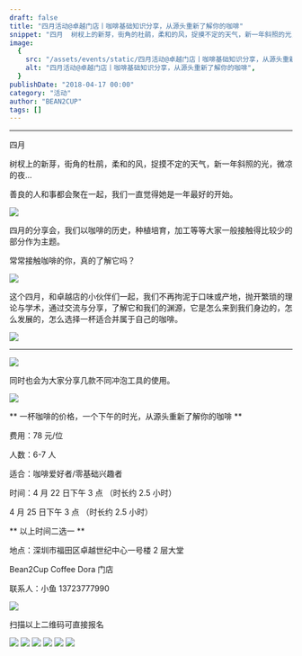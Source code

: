 ```yaml
---
draft: false
title: "四月活动@卓越门店丨咖啡基础知识分享，从源头重新了解你的咖啡"
snippet: "四月  树杈上的新芽，街角的杜鹃，柔和的风，捉摸不定的天气，新一年斜照的光，微凉的夜...善良的人和事都会聚在"
image:
  {
    src: "/assets/events/static/四月活动@卓越门店丨咖啡基础知识分享，从源头重新了解你的咖啡_01.jpeg",
    alt: "四月活动@卓越门店丨咖啡基础知识分享，从源头重新了解你的咖啡",
  }
publishDate: "2018-04-17 00:00"
category: "活动"
author: "BEAN2CUP"
tags: []
---
```


<!-- # 四月活动@卓越门店丨咖啡基础知识分享，从源头重新了解你的咖啡 -->

---

四月

树杈上的新芽，街角的杜鹃，柔和的风，捉摸不定的天气，新一年斜照的光，微凉的夜...

善良的人和事都会聚在一起，我们一直觉得她是一年最好的开始。

![](/assets/events/static/四月活动@卓越门店丨咖啡基础知识分享，从源头重新了解你的咖啡_01.jpeg)

四月的分享会，我们以咖啡的历史，种植培育，加工等等大家一般接触得比较少的部分作为主题。

常常接触咖啡的你，真的了解它吗？

![](/assets/events/static/四月活动@卓越门店丨咖啡基础知识分享，从源头重新了解你的咖啡_02.png)

这个四月，和卓越店的小伙伴们一起，我们不再拘泥于口味或产地，抛开繁琐的理论与学术，通过交流与分享，了解它和我们的渊源，它是怎么来到我们身边的，怎么发展的，怎么选择一杯适合并属于自己的咖啡。

![](/assets/events/static/四月活动@卓越门店丨咖啡基础知识分享，从源头重新了解你的咖啡_03.jpeg)

---

![](/assets/events/static/四月活动@卓越门店丨咖啡基础知识分享，从源头重新了解你的咖啡_04.png)

同时也会为大家分享几款不同冲泡工具的使用。

![](/assets/events/static/四月活动@卓越门店丨咖啡基础知识分享，从源头重新了解你的咖啡_05.jpeg)

** 一杯咖啡的价格，一个下午的时光，从源头重新了解你的咖啡 **

费用：78 元/位

人数：6-7 人

适合：咖啡爱好者/零基础兴趣者

时间：4 月 22 日下午 3 点 （时长约 2.5 小时）

4 月 25 日下午 3 点 （时长约 2.5 小时）

** 以上时间二选一 **

地点：深圳市福田区卓越世纪中心一号楼 2 层大堂

Bean2Cup Coffee Dora 门店

联系人：小鱼 13723777990

![](/assets/events/static/四月活动@卓越门店丨咖啡基础知识分享，从源头重新了解你的咖啡_06.jpeg)

扫描以上二维码可直接报名

![](/assets/events/static/四月活动@卓越门店丨咖啡基础知识分享，从源头重新了解你的咖啡_07.jpg)
![](/assets/events/static/四月活动@卓越门店丨咖啡基础知识分享，从源头重新了解你的咖啡_08.jpeg)
![](/assets/events/static/四月活动@卓越门店丨咖啡基础知识分享，从源头重新了解你的咖啡_09.jpeg)
![](/assets/events/static/四月活动@卓越门店丨咖啡基础知识分享，从源头重新了解你的咖啡_10.jpeg)
![](/assets/events/static/四月活动@卓越门店丨咖啡基础知识分享，从源头重新了解你的咖啡_11.jpeg)
![](/assets/events/static/四月活动@卓越门店丨咖啡基础知识分享，从源头重新了解你的咖啡_12.jpeg)
